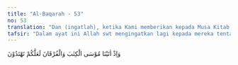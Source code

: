 ```yaml
---
title: "Al-Baqarah - 53"
no: 53
translation: "Dan (ingatlah), ketika Kami memberikan kepada Musa Kitab dan Furqan, agar kamu memperoleh petunjuk. "
tafsir: "Dalam ayat ini Allah swt mengingatkan lagi kepada mereka tentang nikmat-Nya yang lain yaitu Kitab Taurat yang diturunkan kepada mereka sebagai bukti untuk menguatkan kerasulan Nabi Musa a.s. Kitab tersebut diturunkan kepada mereka melalui Nabi Musa a.s. untuk mereka jadikan petunjuk. Dengan memahami isinya serta mengamalkan syariat dan petunjuk-petunjuk yang terkandung di dalamnya, diharapkan mereka kembali menjadi orang baik-baik, dan tidak lagi terjerumus kepada kesesatan yang lain, misalnya menyembah patung-patung, dan sebagainya."
---
```


وَاِذْ اٰتَيْنَا مُوْسَى الْكِتٰبَ وَالْفُرْقَانَ لَعَلَّكُمْ تَهْتَدُوْنَ
